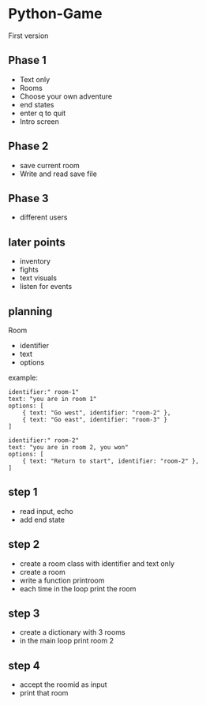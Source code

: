 # Python-Game
First version

## Phase 1
* Text only
* Rooms
* Choose your own adventure
* end states
* enter q to quit
* Intro screen

## Phase 2
* save current room
* Write and read save file

## Phase 3
* different users

## later points
* inventory
* fights
* text visuals
* listen for events

## planning

Room

* identifier
* text
* options

example:

```
identifier:" room-1"
text: "you are in room 1"
options: [
    { text: "Go west", identifier: "room-2" }, 
    { text: "Go east", identifier: "room-3" } 
]
```

```
identifier:" room-2"
text: "you are in room 2, you won"
options: [
    { text: "Return to start", identifier: "room-2" }, 
]
```

## step 1
* read input, echo
* add end state

## step 2
* create a room class with identifier and text only
* create a room
* write a function printroom
* each time in the loop print the room

## step 3
* create a dictionary with 3 rooms
* in the main loop print room 2

## step 4
* accept the roomid as input
* print that room

